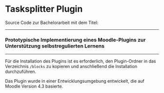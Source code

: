 # Tasksplitter Plugin
Source Code zur Bachelorarbeit mit dem Titel:

---
### Prototypische Implementierung eines Moodle-Plugins zur Unterstützung selbstregulierten Lernens
---
Für die Installation des Plugins ist es erforderlich, den Plugin-Ordner in das Verzeichnis ``/blocks`` zu kopieren und anschließend die Installation durchzuführen.

Das Plugin wurde in einer Entwicklungsumgebung entwickelt, die auf Moodle Version 4.3 basierte.
